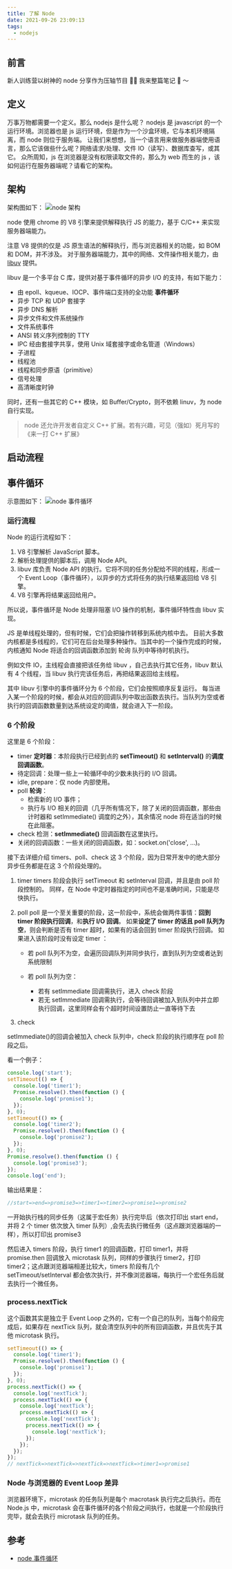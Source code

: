 ```yaml
---
title: 了解 Node
date: 2021-09-26 23:09:13
tags:
  - nodejs
---
```


## 前言

新人训练营以树神的 node 分享作为压轴节目 👏👏
我来整篇笔记 📒 ～

## 定义

万事万物都需要一个定义。那么 nodejs 是什么呢？
nodejs 是 javascript 的一个运行环境。浏览器也是 js 运行环境，但是作为一个沙盒环境，它与本机环境隔离，而 node 则位于服务端。
让我们来想想，当一个语言用来做服务器端使用语言，那么它该做些什么呢？网络请求/处理、文件 IO（读写）、数据库查写，或其它。
众所周知，js 在浏览器是没有权限读取文件的，那么为 web 而生的 js ，该如何运行在服务器端呢？请看它的架构。

## 架构

架构图如下：
![node 架构](/images/node/structure.png)

node 使用 chrome 的 V8 引擎来提供解释执行 JS 的能力，基于 C/C++ 来实现服务器端能力。

注意 V8 提供的仅是 JS 原生语法的解释执行，而与浏览器相关的功能，如 BOM 和 DOM，并不涉及。
对于服务器端能力，其中的网络、文件操作相关能力，由 [libuv](https://github.com/libuv/libuv) 提供。

libuv 是一个多平台 C 库，提供对基于事件循环的异步 I/O 的支持，有如下能力：

- 由 epoll、kqueue、IOCP、事件端口支持的全功能 **事件循环**
- 异步 TCP 和 UDP 套接字
- 异步 DNS 解析
- 异步文件和文件系统操作
- 文件系统事件
- ANSI 转义序列控制的 TTY
- IPC 经由套接字共享，使用 Unix 域套接字或命名管道（Windows）
- 子进程
- 线程池
- 线程和同步原语（primitive）
- 信号处理
- 高清晰度时钟

同时，还有一些其它的 C++ 模块，如 Buffer/Crypto，则不依赖 linuv，为 node 自行实现。

> node 还允许开发者自定义 C++ 扩展。若有兴趣，可见（强如）死月写的《来一打 C++ 扩展》

## 启动流程

## 事件循环

示意图如下：
![node 事件循环](/images/node/event-loop.png)

### 运行流程

Node 的运行流程如下：

1. V8 引擎解析 JavaScript 脚本。
2. 解析处理提供的脚本后，调用 Node API。
3. libuv 库负责 Node API 的执行。它将不同的任务分配给不同的线程，形成一个 Event Loop（事件循环），以异步的方式将任务的执行结果返回给 V8 引擎。
4. V8 引擎再将结果返回给用户。

所以说，事件循环是 Node 处理非阻塞 I/O 操作的机制，事件循环特性由 libuv 实现。

JS 是单线程处理的，但有时候，它们会把操作转移到系统内核中去。
目前大多数内核都是多线程的，它们可在后台处理多种操作。当其中的一个操作完成的时候，内核通知 Node 将适合的回调函数添加到 轮询 队列中等待时机执行。

例如文件 IO，主线程会直接把该任务给 libuv ，自己去执行其它任务，libuv 默认有 4 个线程，当 libuv 执行完该任务后，再把结果返回给主线程。

其中 libuv 引擎中的事件循环分为 6 个阶段，它们会按照顺序反复运行。
每当进入某一个阶段的时候，都会从对应的回调队列中取出函数去执行。当队列为空或者执行的回调函数数量到达系统设定的阈值，就会进入下一阶段。

### 6 个阶段

这里是 6 个阶段：

- timer **定时器**：本阶段执行已经到点的 **setTimeout()** 和 **setInterval()** 的**调度回调函数**。
- 待定回调：处理一些上一轮循环中的少数未执行的 I/O 回调。
- idle, prepare：仅 node 内部使用。
- poll **轮询**：
  - 检索新的 I/O 事件；
  - 执行与 I/O 相关的回调（几乎所有情况下，除了关闭的回调函数，那些由计时器和 setImmediate() 调度的之外），其余情况 node 将在适当的时候在此阻塞。
- check 检测：**setImmediate()** 回调函数在这里执行。
- 关闭的回调函数：一些关闭的回调函数，如：socket.on('close', ...)。

接下去详细介绍 timers、poll、check 这 3 个阶段，因为日常开发中的绝大部分异步任务都是在这 3 个阶段处理的。

1. timer
   timers 阶段会执行 setTimeout 和 setInterval 回调，并且是由 poll 阶段控制的。
   同样，在 Node 中定时器指定的时间也不是准确时间，只能是尽快执行。

2. poll
   poll 是一个至关重要的阶段，这一阶段中，系统会做两件事情：**回到 timer 阶段执行回调**，和**执行 I/O 回调**。
   如果**设定了 timer 的话且 poll 队列为空**，则会判断是否有 timer 超时，如果有的话会回到 timer 阶段执行回调。
   如果进入该阶段时没有设定 timer ：

   - 若 poll 队列不为空，会遍历回调队列并同步执行，直到队列为空或者达到系统限制
   - 若 poll 队列为空：

     - 若有 setImmediate 回调需执行，进入 check 阶段
     - 若无 setImmediate 回调需执行，会等待回调被加入到队列中并立即执行回调，这里同样会有个超时时间设置防止一直等待下去

3. check

setImmediate()的回调会被加入 check 队列中，check 阶段的执行顺序在 poll 阶段之后。

看一个例子：

```js
console.log('start');
setTimeout(() => {
  console.log('timer1');
  Promise.resolve().then(function () {
    console.log('promise1');
  });
}, 0);
setTimeout(() => {
  console.log('timer2');
  Promise.resolve().then(function () {
    console.log('promise2');
  });
}, 0);
Promise.resolve().then(function () {
  console.log('promise3');
});
console.log('end');
```

输出结果是：

```js
//start=>end=>promise3=>timer1=>timer2=>promise1=>promise2
```

一开始执行栈的同步任务（这属于宏任务）执行完毕后（依次打印出 start end，并将 2 个 timer 依次放入 timer 队列）,会先去执行微任务（这点跟浏览器端的一样），所以打印出 promise3

然后进入 timers 阶段，执行 timer1 的回调函数，打印 timer1，并将 promise.then 回调放入 microtask 队列，同样的步骤执行 timer2，打印 timer2；这点跟浏览器端相差比较大，timers 阶段有几个 setTimeout/setInterval 都会依次执行，并不像浏览器端，每执行一个宏任务后就去执行一个微任务。

### process.nextTick

这个函数其实是独立于 Event Loop 之外的，它有一个自己的队列，当每个阶段完成后，如果存在 nextTick 队列，就会清空队列中的所有回调函数，并且优先于其他 microtask 执行。

```js
setTimeout(() => {
  console.log('timer1');
  Promise.resolve().then(function () {
    console.log('promise1');
  });
}, 0);
process.nextTick(() => {
  console.log('nextTick');
  process.nextTick(() => {
    console.log('nextTick');
    process.nextTick(() => {
      console.log('nextTick');
      process.nextTick(() => {
        console.log('nextTick');
      });
    });
  });
});
// nextTick=>nextTick=>nextTick=>nextTick=>timer1=>promise1
```

### Node 与浏览器的 Event Loop 差异

浏览器环境下，microtask 的任务队列是每个 macrotask 执行完之后执行。而在 Node.js 中，microtask 会在事件循环的各个阶段之间执行，也就是一个阶段执行完毕，就会去执行 microtask 队列的任务。

## 参考

- [node 事件循环](https://nodejs.org/zh-cn/docs/guides/event-loop-timers-and-nexttick/)
